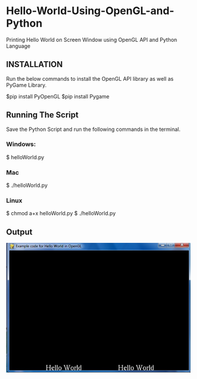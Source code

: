 # Hello-World-Using-OpenGL-and-Python
Printing Hello World on Screen Window using OpenGL API and Python Language

## INSTALLATION 
Run the below commands to install the OpenGL API library as well as PyGame Library.

$pip install PyOpenGL
$pip install Pygame

## Running The Script
Save the Python Script and run the following commands in the terminal.
### Windows:
$ helloWorld.py

### Mac
$ ./helloWorld.py 

### Linux
$ chmod a+x helloWorld.py 
$ ./helloWorld.py 

## Output
![alt text](https://github.com/TusharPatil-98/Hello-World-Using-OpenGL-and-Python/blob/master/output.jpg)
